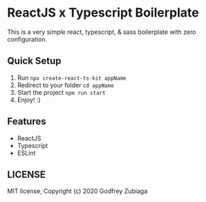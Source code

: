 # ReactJS x Typescript Boilerplate

This is a very simple react, typescript, & sass boilerplate with zero configuration.

## Quick Setup

1. Run `npx create-react-ts-kit appName`
2. Redirect to your folder `cd appName`
3. Start the project `npm run start`
4. Enjoy! :)

## Features

- ReactJS
- Typescript
- ESLint

## LICENSE

MIT license, Copyright (c) 2020 Godfrey Zubiaga
